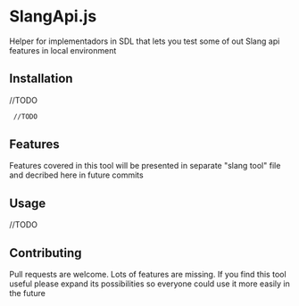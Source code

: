 # SlangApi.js

Helper for implementadors in SDL that lets you test some of out Slang api features in local environment

## Installation

//TODO

```bash
 //TODO
```

## Features

Features covered in this tool will be presented in separate "slang tool" file and decribed here in future commits

## Usage

//TODO

## Contributing

Pull requests are welcome. Lots of features are missing. If you find this tool useful please expand its possibilities so everyone could use it more easily in the future
